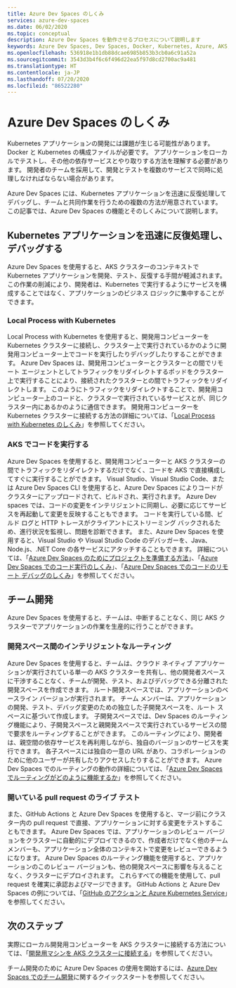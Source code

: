 ```yaml
---
title: Azure Dev Spaces のしくみ
services: azure-dev-spaces
ms.date: 06/02/2020
ms.topic: conceptual
description: Azure Dev Spaces を動作させるプロセスについて説明します
keywords: Azure Dev Spaces, Dev Spaces, Docker, Kubernetes, Azure, AKS, Azure Kubernetes Service, コンテナー
ms.openlocfilehash: 536918e1b1db88dcae6985b853b3cb0a6c91a52a
ms.sourcegitcommit: 3543d3b4f6c6f496d22ea5f97d8cd2700ac9a481
ms.translationtype: HT
ms.contentlocale: ja-JP
ms.lasthandoff: 07/20/2020
ms.locfileid: "86522280"
---
```

# <a name="how-azure-dev-spaces-works"></a>Azure Dev Spaces のしくみ

Kubernetes アプリケーションの開発には課題が生じる可能性があります。 Docker と Kubernetes の構成ファイルが必要です。 アプリケーションをローカルでテストし、その他の依存サービスとやり取りする方法を理解する必要があります。 開発者のチームを採用して、開発とテストを複数のサービスで同時に処理しなければならない場合があります。

Azure Dev Spaces には、Kubernetes アプリケーションを迅速に反復処理してデバッグし、チームと共同作業を行うための複数の方法が用意されています。 この記事では、Azure Dev Spaces の機能とそのしくみについて説明します。

## <a name="rapidly-iterate-and-debug-your-kubernetes-application"></a>Kubernetes アプリケーションを迅速に反復処理し、デバッグする

Azure Dev Spaces を使用すると、AKS クラスターのコンテキストで Kubernetes アプリケーションを開発、テスト、反復する手間が軽減されます。 この作業の削減により、開発者は、Kubernetes で実行するようにサービスを構成することではなく、アプリケーションのビジネス ロジックに集中することができます。

### <a name="local-process-with-kubernetes"></a>Local Process with Kubernetes

Local Process with Kubernetes を使用すると、開発用コンピューターを Kubernetes クラスターに接続し、クラスター上で実行されているかのように開発用コンピューター上でコードを実行したりデバッグしたりすることができます。 Azure Dev Spaces は、開発用コンピューターとクラスターとの間でリモート エージェントとしてトラフィックをリダイレクトするポッドをクラスター上で実行することにより、接続されたクラスターとの間でトラフィックをリダイレクトします。 このようにトラフィックをリダイレクトすることで、開発用コンピューター上のコードと、クラスターで実行されているサービスとが、同じクラスター内にあるかのように通信できます。 開発用コンピューターを Kubernetes クラスターに接続する方法の詳細については、「[Local Process with Kubernetes のしくみ][how-it-works-local-process-kubernetes]」を参照してください。

### <a name="run-your-code-in-aks"></a>AKS でコードを実行する

Azure Dev Spaces を使用すると、開発用コンピューターと AKS クラスターの間でトラフィックをリダイレクトするだけでなく、コードを AKS で直接構成してすぐに実行することができます。 Visual Studio、Visual Studio Code、または Azure Dev Spaces CLI を使用すると、Azure Dev Spaces によりコードがクラスターにアップロードされて、ビルドされ、実行されます。 Azure Dev spaces では、コードの変更をインテリジェントに同期し、必要に応じてサービスを再起動して変更を反映することもできます。 コードを実行している間、ビルド ログと HTTP トレースがクライアントにストリーミング バックされるため、進行状況を監視し、問題を診断できます。 また、Azure Dev Spaces を使用すると、Visual Studio や Visual Studio Code のデバッガーを、Java、Node.js、.NET Core の各サービスにアタッチすることもできます。 詳細については、「[Azure Dev Spaces のためにプロジェクトを準備する方法][how-it-works-prep]」、「[Azure Dev Spaces でのコード実行のしくみ][how-it-works-up]」、「[Azure Dev Spaces でのコードのリモート デバッグのしくみ][how-it-works-remote-debugging]」を参照してください。

## <a name="team-development"></a>チーム開発

Azure Dev Spaces を使用すると、チームは、中断することなく、同じ AKS クラスターでアプリケーションの作業を生産的に行うことができます。

### <a name="intelligent-routing-between-dev-spaces"></a>開発スペース間のインテリジェントなルーティング

Azure Dev Spaces を使用すると、チームは、クラウド ネイティブ アプリケーションが実行されている単一の AKS クラスターを共有し、他の開発者スペースに干渉することなく、チームが開発、テスト、およびデバッグできる分離された開発スペースを作成できます。 ルート開発スペースでは、アプリケーションのベースライン バージョンが実行されます。 チーム メンバーは、アプリケーションの開発、テスト、デバッグ変更のための独立した子開発スペースを、ルート スペースに基づいて作成します。 子開発スペースでは、Dev Spaces のルーティング機能により、子開発スペースと親開発スペースで実行されているサービスの間で要求をルーティングすることができます。 このルーティングにより、開発者は、親空間の依存サービスを再利用しながら、独自のバージョンのサービスを実行できます。 各子スペースには独自の一意の URL があり、コラボレーションのために他のユーザーが共有したりアクセスしたりすることができます。 Azure Dev Spaces でのルーティングの動作の詳細については、「[Azure Dev Spaces でルーティングがどのように機能するか][how-it-works-routing]」を参照してください。

### <a name="live-testing-an-open-pull-request"></a>開いている pull request のライブ テスト

また、GitHub Actions と Azure Dev Spaces を使用すると、マージ前にクラスター内の pull request で直接、アプリケーションに対する変更をテストすることもできます。 Azure Dev Spaces では、アプリケーションのレビュー バージョンをクラスターに自動的にデプロイできるので、作成者だけでなく他のチーム メンバーも、アプリケーション全体のコンテキストで変更をレビューできるようになります。 Azure Dev Spaces のルーティング機能を使用すると、アプリケーションのこのレビュー バージョンも、他の開発スペースに影響を与えることなく、クラスターにデプロイされます。 これらすべての機能を使用して、pull request を確実に承認およびマージできます。 GitHub Actions と Azure Dev Spaces の例については、「[GitHub のアクションと Azure Kubernetes Service][pr-flow]」を参照してください。

## <a name="next-steps"></a>次のステップ

実際にローカル開発用コンピューターを AKS クラスターに接続する方法については、「[開発用マシンを AKS クラスターに接続する][connect]」を参照してください。

チーム開発のために Azure Dev Spaces の使用を開始するには、[Azure Dev Spaces でのチーム開発][quickstart-team]に関するクイックスタートを参照してください。

[connect]: how-to/local-process-kubernetes-vs-code.md
[how-it-works-local-process-kubernetes]: /visualstudio/containers/overview-local-process-kubernetes
[how-it-works-prep]: how-dev-spaces-works-prep.md
[how-it-works-remote-debugging]: how-dev-spaces-works-remote-debugging.md
[how-it-works-routing]: how-dev-spaces-works-routing.md
[how-it-works-up]: how-dev-spaces-works-up.md
[pr-flow]: how-to/github-actions.md
[quickstart-team]: quickstart-team-development.md
[routing]: #team-development